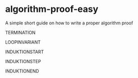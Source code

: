 # algorithm-proof-easy
A simple short guide on how to write a proper algorithm proof

TERMINATION


LOOPINVARIANT


INDUKTIONSTART


INDUKTIONSTEP


INDUKTIONEND